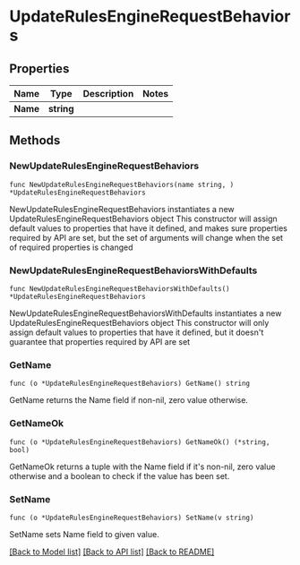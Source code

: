 # UpdateRulesEngineRequestBehaviors

## Properties

Name | Type | Description | Notes
------------ | ------------- | ------------- | -------------
**Name** | **string** |  | 

## Methods

### NewUpdateRulesEngineRequestBehaviors

`func NewUpdateRulesEngineRequestBehaviors(name string, ) *UpdateRulesEngineRequestBehaviors`

NewUpdateRulesEngineRequestBehaviors instantiates a new UpdateRulesEngineRequestBehaviors object
This constructor will assign default values to properties that have it defined,
and makes sure properties required by API are set, but the set of arguments
will change when the set of required properties is changed

### NewUpdateRulesEngineRequestBehaviorsWithDefaults

`func NewUpdateRulesEngineRequestBehaviorsWithDefaults() *UpdateRulesEngineRequestBehaviors`

NewUpdateRulesEngineRequestBehaviorsWithDefaults instantiates a new UpdateRulesEngineRequestBehaviors object
This constructor will only assign default values to properties that have it defined,
but it doesn't guarantee that properties required by API are set

### GetName

`func (o *UpdateRulesEngineRequestBehaviors) GetName() string`

GetName returns the Name field if non-nil, zero value otherwise.

### GetNameOk

`func (o *UpdateRulesEngineRequestBehaviors) GetNameOk() (*string, bool)`

GetNameOk returns a tuple with the Name field if it's non-nil, zero value otherwise
and a boolean to check if the value has been set.

### SetName

`func (o *UpdateRulesEngineRequestBehaviors) SetName(v string)`

SetName sets Name field to given value.



[[Back to Model list]](../README.md#documentation-for-models) [[Back to API list]](../README.md#documentation-for-api-endpoints) [[Back to README]](../README.md)


